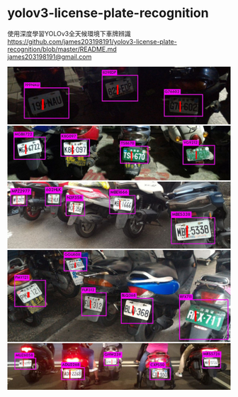 ﻿# yolov3-license-plate-recognition
使用深度學習YOLOv3全天候環境下車牌辨識  
https://github.com/james203198191/yolov3-license-plate-recognition/blob/master/README.md  
james203198191@gmail.com  

![ScreenShot](000104.jpg)
![ScreenShot](000132.jpg)
![ScreenShot](300209.jpg)
![ScreenShot](300225.jpg)
![ScreenShot](400041.jpg)
